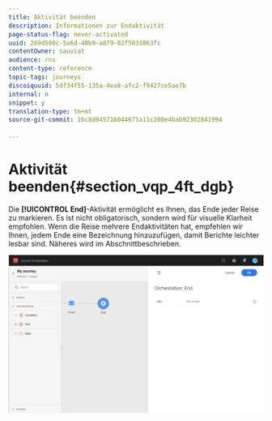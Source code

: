 ```yaml
---
title: Aktivität beenden
description: Informationen zur Endaktivität
page-status-flag: never-activated
uuid: 269d590c-5a6d-40b9-a879-02f5033863fc
contentOwner: sauviat
audience: rns
content-type: reference
topic-tags: journeys
discoiquuid: 5df34f55-135a-4ea8-afc2-f9427ce5ae7b
internal: n
snippet: y
translation-type: tm+mt
source-git-commit: 1bc8d845716044671a11c200e4bab92302841994

---
```



# Aktivität beenden{#section_vqp_4ft_dgb}

Die **[!UICONTROL End]**-Aktivität ermöglicht es Ihnen, das Ende jeder Reise zu markieren. Es ist nicht obligatorisch, sondern wird für visuelle Klarheit empfohlen. Wenn die Reise mehrere Endaktivitäten hat, empfehlen wir Ihnen, jedem Ende eine Bezeichnung hinzuzufügen, damit Berichte leichter lesbar sind. Näheres wird im Abschnitt[](../reporting/about-journey-reports.md)beschrieben.

![](../assets/journey54.png)

